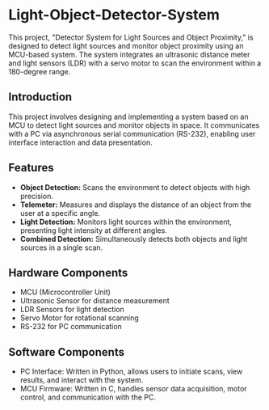 # Light-Object-Detector-System
This project, "Detector System for Light Sources and Object Proximity," is designed to detect light sources and monitor object proximity using an MCU-based system. The system integrates an ultrasonic distance meter and light sensors (LDR) with a servo motor to scan the environment within a 180-degree range. 


## Introduction

This project involves designing and implementing a system based on an MCU to detect light sources and monitor objects in space. It communicates with a PC via asynchronous serial communication (RS-232), enabling user interface interaction and data presentation.

## Features

- **Object Detection:** Scans the environment to detect objects with high precision.
- **Telemeter:** Measures and displays the distance of an object from the user at a specific angle.
- **Light Detection:** Monitors light sources within the environment, presenting light intensity at different angles.
- **Combined Detection:** Simultaneously detects both objects and light sources in a single scan.

## Hardware Components

- MCU (Microcontroller Unit)
- Ultrasonic Sensor for distance measurement
- LDR Sensors for light detection
- Servo Motor for rotational scanning
- RS-232 for PC communication

## Software Components

- PC Interface: Written in Python, allows users to initiate scans, view results, and interact with the system.
- MCU Firmware: Written in C, handles sensor data acquisition, motor control, and communication with the PC.

